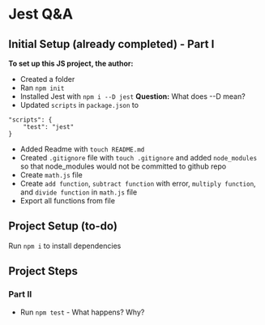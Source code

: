 # Jest Q&A

## Initial Setup (already completed) - Part I

**To set up this JS project, the author:**

* Created a folder
* Ran `npm init`
* Installed Jest with `npm i --D jest`
**Question:** What does --D mean? 
* Updated `scripts` in `package.json` to 
```
"scripts": {
    "test": "jest"
}
```
* Added Readme with `touch README.md`
* Created `.gitignore` file with `touch .gitignore` and added `node_modules` so that node_modules would not be committed to github repo
* Create `math.js` file
* Create `add function`, `subtract function` with error, `multiply function`, and `divide function` in `math.js` file
* Export all functions from file

## Project Setup (to-do)

Run `npm i` to install dependencies

## Project Steps

### Part II

* Run `npm test` - What happens? Why?